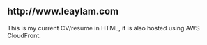 <h2>http://www.leaylam.com</h2>
<p>This is my current CV/resume in HTML, it is also hosted using AWS CloudFront.</p>
